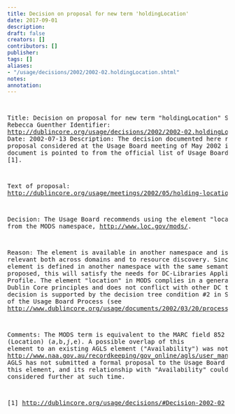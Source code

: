 ```yaml
---
title: Decision on proposal for new term 'holdingLocation'
date: 2017-09-01
description: 
draft: false
creators: []
contributors: []
publisher: 
tags: []
aliases:
- "/usage/decisions/2002/2002-02.holdingLocation.shtml"
notes: 
annotation: 
---
```


<!--#include virtual="/ssi/header.shtml" --><pre>
Title: Decision on proposal for new term "holdingLocation"
Shepherd: Rebecca Guenther
Identifier: <a href="/usage/decisions/2002/2002-02.holdingLocation.shtml">http://dublincore.org/usage/decisions/2002/2002-02.holdingLocation.shtml</a>
Date: 2002-07-13
Description: The decision documented here refers to a proposal
                  considered at the Usage Board meeting of May 2002
                  in Bath. This document is pointed to from
                  the official list of Usage Board Decisions [1].

Text of proposal: <a href="/usage/meetings/2002/05/holding-location_prop.html">http://dublincore.org/usage/meetings/2002/05/holding-location_prop.html</a>

Decision: The Usage Board recommends using the
element "location" from the MODS namespace,
<a href="http://www.loc.gov/mods/">http://www.loc.gov/mods/</a>.

Reason: The element is available in another namespace and
is clearly relevant both across domains and to resource
discovery. Since the element is defined in another
namespace with the same semantics as proposed, this will
satisfy the needs for DC-Libraries Application Profile.
The element "location" in MODS complies in a general way
with Dublin Core principles and does not conflict with other
DC terms. This decision is supported by the decision tree
condition #2 in Section 5.5 of the Usage Board Process (see
<a href="/usage/documents/2002/03/20/process/">http://www.dublincore.org/usage/documents/2002/03/20/process/</a>).

Comments: The MODS term is equivalent to the MARC field 852
(Location) ($a,$b,$j,$e). A possible overlap of this element
to an existing AGLS element ("Availability") was noted (See
<a href="http://www.naa.gov.au/recordkeeping/gov_online/agls/user_manual/agls_metadata_elements.html#s4217">http://www.naa.gov.au/recordkeeping/gov_online/agls/user_manual/agls_metadata_elements.html#s4217</a>).
AGLS has not submitted a formal proposal to the Usage Board to
define this element, and its relationship with "Availability"
could be considered further at such time.

[1] <a href="/usage/decisions/#Decision-2002-02">http://dublincore.org/usage/decisions/#Decision-2002-02</a>
</pre><!--#include virtual="/ssi/footer.shtml" -->
